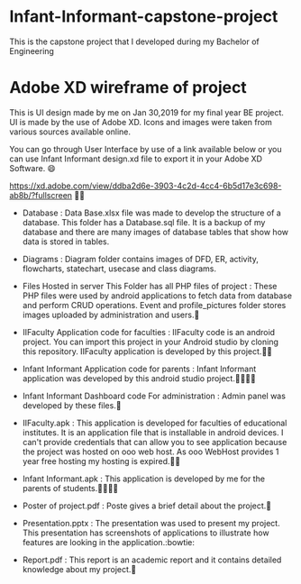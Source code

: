 # Infant-Informant-capstone-project
This is the capstone project that I developed during my Bachelor of Engineering

# Adobe XD wireframe of project
This is UI design made by me on Jan 30,2019 for my final year BE project. UI is made by the use of Adobe XD. Icons and images were taken from various sources available online.

You can go through User Interface by use of a link available below or you can use      Infant Informant design.xd file to export it in your Adobe XD Software. :smile:

https://xd.adobe.com/view/ddba2d6e-3903-4c2d-4cc4-6b5d17e3c698-ab8b/?fullscreen
 :tada::confetti_ball:

* Database :
Data Base.xlsx file was made to develop the structure of a database. This folder has a Database.sql file. It is a backup of my database and there are many images of database tables that show how data is stored in tables.

* Diagrams :
Diagram folder contains images of DFD, ER, activity, flowcharts, statechart, usecase and class diagrams.

* Files Hosted in server
This Folder has all PHP files of project : These PHP files were used by android applications to fetch data from database and perform CRUD operations. Event and profile_pictures folder stores images uploaded by administration and users.:ghost:

* IIFaculty Application code for faculties :
IIFaculty code is an android project. You can import this project in your Android studio by cloning this repository. IIFaculty application is developed by this project.:man_teacher:

* Infant Informant Application code for parents :
Infant Informant application was developed by this android studio project.:family_man_woman_girl_boy:

* Infant Informant Dashboard code For administration :
Admin panel was developed by these files.:school:

* IIFaculty.apk :
This application is developed for faculties of educational institutes. It is an application file that is installable in android devices. I can't provide credentials that can allow you to see application because the project was hosted on ooo web host. As ooo WebHost provides 1 year free hosting my hosting is expired.:man_teacher:

* Infant Informant.apk :
This application is developed by me for the parents of students.:family_man_woman_girl_boy:

* Poster of project.pdf :
Poste gives a brief detail about the project.:art:

* Presentation.pptx :
The presentation was used to present my project. This presentation has screenshots of applications to illustrate how features are looking in the application.:bowtie:

* Report.pdf :
This report is an academic report and it contains detailed knowledge about my project.:blue_book:
